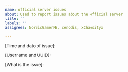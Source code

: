 ```yaml
---
name: official server issues
about: Used to report issues about the official server
title: ''
labels: ''
assignees: NordicGamerFE, cenodis, xChaosityx

---
```


[Time and dato of issue]:

[Username and UUID]:

[What is the issue]:

